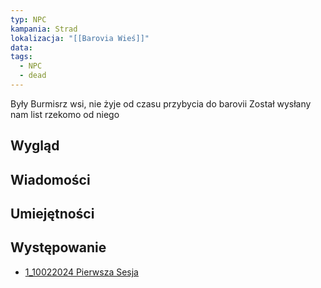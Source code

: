 ```yaml
---
typ: NPC
kampania: Strad
lokalizacja: "[[Barovia Wieś]]"
data: 
tags:
  - NPC
  - dead
---
```

Były Burmisrz wsi, nie żyje od czasu przybycia do barovii
Został wysłany nam list rzekomo od niego
## Wygląd



## Wiadomości



## Umiejętności


## Występowanie
- [1_10022024 Pierwsza Sesja](../sesje/1_10022024%20Pierwsza%20Sesja.md)



